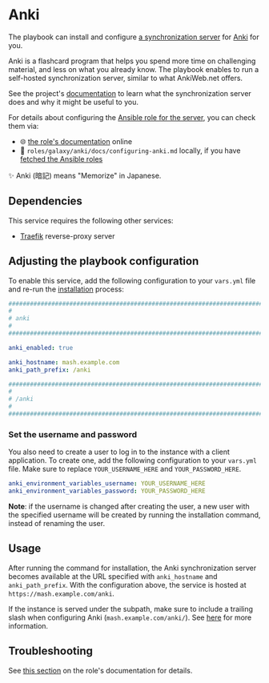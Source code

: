 <!--
SPDX-FileCopyrightText: 2020 - 2024 MDAD project contributors
SPDX-FileCopyrightText: 2020 - 2024 Slavi Pantaleev
SPDX-FileCopyrightText: 2020 Aaron Raimist
SPDX-FileCopyrightText: 2020 Chris van Dijk
SPDX-FileCopyrightText: 2020 Dominik Zajac
SPDX-FileCopyrightText: 2020 Mickaël Cornière
SPDX-FileCopyrightText: 2022 François Darveau
SPDX-FileCopyrightText: 2022 Julian Foad
SPDX-FileCopyrightText: 2022 Warren Bailey
SPDX-FileCopyrightText: 2023 Antonis Christofides
SPDX-FileCopyrightText: 2023 Felix Stupp
SPDX-FileCopyrightText: 2023 Julian-Samuel Gebühr
SPDX-FileCopyrightText: 2023 Pierre 'McFly' Marty
SPDX-FileCopyrightText: 2024 - 2025 Suguru Hirahara

SPDX-License-Identifier: AGPL-3.0-or-later
-->

# Anki

The playbook can install and configure [a synchronization server](https://github.com/ankitects/anki/tree/main/docs/syncserver) for [Anki](https://apps.ankiweb.net) for you.

Anki is a flashcard program that helps you spend more time on challenging material, and less on what you already know. The playbook enables to run a self-hosted synchronization server, similar to what AnkiWeb.net offers.

See the project's [documentation](https://docs.ankiweb.net/sync-server.html) to learn what the synchronization server does and why it might be useful to you.

For details about configuring the [Ansible role for the server](https://github.com/mother-of-all-self-hosting/ansible-role-anki), you can check them via:
- 🌐 [the role's documentation](https://github.com/mother-of-all-self-hosting/ansible-role-anki/blob/main/docs/configuring-anki.md) online
- 📁 `roles/galaxy/anki/docs/configuring-anki.md` locally, if you have [fetched the Ansible roles](../installing.md)

✨ Anki (暗記) means "Memorize" in Japanese.

## Dependencies

This service requires the following other services:

- [Traefik](traefik.md) reverse-proxy server

## Adjusting the playbook configuration

To enable this service, add the following configuration to your `vars.yml` file and re-run the [installation](../installing.md) process:

```yaml
########################################################################
#                                                                      #
# anki                                                                 #
#                                                                      #
########################################################################

anki_enabled: true

anki_hostname: mash.example.com
anki_path_prefix: /anki

########################################################################
#                                                                      #
# /anki                                                                #
#                                                                      #
########################################################################
```

### Set the username and password

You also need to create a user to log in to the instance with a client application. To create one, add the following configuration to your `vars.yml` file. Make sure to replace `YOUR_USERNAME_HERE` and `YOUR_PASSWORD_HERE`.

```yaml
anki_environment_variables_username: YOUR_USERNAME_HERE
anki_environment_variables_password: YOUR_PASSWORD_HERE
```

**Note**: if the username is changed after creating the user, a new user with the specified username will be created by running the installation command, instead of renaming the user.

## Usage

After running the command for installation, the Anki synchronization server becomes available at the URL specified with `anki_hostname` and `anki_path_prefix`. With the configuration above, the service is hosted at `https://mash.example.com/anki`.

If the instance is served under the subpath, make sure to include a trailing slash when configuring Anki (`mash.example.com/anki/`). See [here](https://docs.ankiweb.net/sync-server.html#reverse-proxies) for more information.

## Troubleshooting

See [this section](https://github.com/mother-of-all-self-hosting/ansible-role-anki/blob/main/docs/configuring-anki.md#troubleshooting) on the role's documentation for details.
